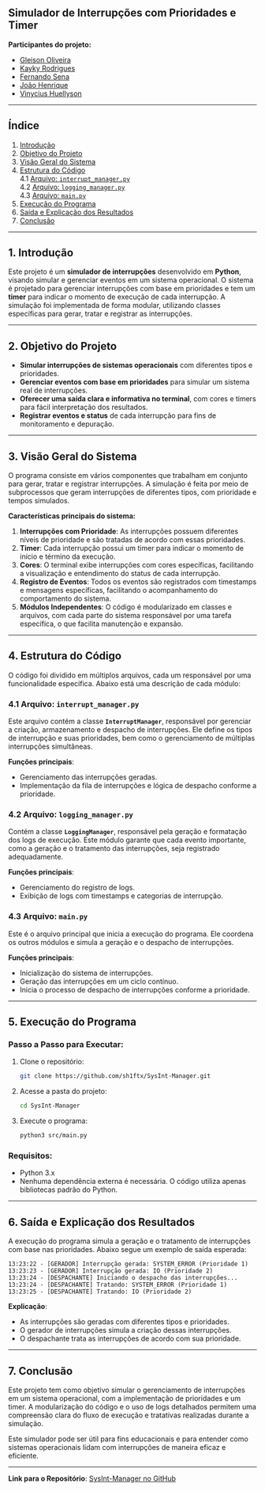## Simulador de Interrupções com Prioridades e Timer

**Participantes do projeto:**

- [Gleison Oliveira](https://github.com/gleiSUN)
- [Kayky Rodrigues](https://github.com/xFrostzss)
- [Fernando Sena](https://github.com/FernandosenaDev)
- [João Henrique](https://github.com/xFrostzss)
- [Vinycius Huellyson](https://github.com/VINYCIU51)

---

## **Índice**  

1. [Introdução](#1-introdução)  
2. [Objetivo do Projeto](#2-objetivo-do-projeto)  
3. [Visão Geral do Sistema](#3-visão-geral-do-sistema)  
4. [Estrutura do Código](#4-estrutura-do-código)  
    4.1 [Arquivo: `interrupt_manager.py`](#41-arquivo-interrupt_managerpy)  
    4.2 [Arquivo: `logging_manager.py`](#42-arquivo-logging_managerpy)  
    4.3 [Arquivo: `main.py`](#43-arquivo-mainpy)  
5. [Execução do Programa](#5-execução-do-programa)  
6. [Saída e Explicação dos Resultados](#6-saída-e-explicação-dos-resultados)  
7. [Conclusão](#7-conclusão)  

---

## **1. Introdução**  
Este projeto é um **simulador de interrupções** desenvolvido em **Python**, visando simular e gerenciar eventos em um sistema operacional. O sistema é projetado para gerenciar interrupções com base em prioridades e tem um **timer** para indicar o momento de execução de cada interrupção. A simulação foi implementada de forma modular, utilizando classes específicas para gerar, tratar e registrar as interrupções.  

---

## **2. Objetivo do Projeto**  
- **Simular interrupções de sistemas operacionais** com diferentes tipos e prioridades.  
- **Gerenciar eventos com base em prioridades** para simular um sistema real de interrupções.  
- **Oferecer uma saída clara e informativa no terminal**, com cores e timers para fácil interpretação dos resultados.  
- **Registrar eventos e status** de cada interrupção para fins de monitoramento e depuração.

---

## **3. Visão Geral do Sistema**  
O programa consiste em vários componentes que trabalham em conjunto para gerar, tratar e registrar interrupções. A simulação é feita por meio de subprocessos que geram interrupções de diferentes tipos, com prioridade e tempos simulados.  

**Características principais do sistema:**
1. **Interrupções com Prioridade**: As interrupções possuem diferentes níveis de prioridade e são tratadas de acordo com essas prioridades.
2. **Timer**: Cada interrupção possui um timer para indicar o momento de início e término da execução.
3. **Cores**: O terminal exibe interrupções com cores específicas, facilitando a visualização e entendimento do status de cada interrupção.
4. **Registro de Eventos**: Todos os eventos são registrados com timestamps e mensagens específicas, facilitando o acompanhamento do comportamento do sistema.
5. **Módulos Independentes**: O código é modularizado em classes e arquivos, com cada parte do sistema responsável por uma tarefa específica, o que facilita manutenção e expansão.

---

## **4. Estrutura do Código**

O código foi dividido em múltiplos arquivos, cada um responsável por uma funcionalidade específica. Abaixo está uma descrição de cada módulo:

### **4.1 Arquivo: `interrupt_manager.py`**

Este arquivo contém a classe **`InterruptManager`**, responsável por gerenciar a criação, armazenamento e despacho de interrupções. Ele define os tipos de interrupção e suas prioridades, bem como o gerenciamento de múltiplas interrupções simultâneas.

**Funções principais**:
- Gerenciamento das interrupções geradas.
- Implementação da fila de interrupções e lógica de despacho conforme a prioridade.

### **4.2 Arquivo: `logging_manager.py`**

Contém a classe **`LoggingManager`**, responsável pela geração e formatação dos logs de execução. Este módulo garante que cada evento importante, como a geração e o tratamento das interrupções, seja registrado adequadamente.

**Funções principais**:
- Gerenciamento do registro de logs.
- Exibição de logs com timestamps e categorias de interrupção.

### **4.3 Arquivo: `main.py`**

Este é o arquivo principal que inicia a execução do programa. Ele coordena os outros módulos e simula a geração e o despacho de interrupções.

**Funções principais**:
- Inicialização do sistema de interrupções.
- Geração das interrupções em um ciclo contínuo.
- Inicia o processo de despacho de interrupções conforme a prioridade.

---

## **5. Execução do Programa**

### **Passo a Passo para Executar**:
1. Clone o repositório:
   ```bash
   git clone https://github.com/sh1ftx/SysInt-Manager.git
   ```
2. Acesse a pasta do projeto:
   ```bash
   cd SysInt-Manager
   ```
3. Execute o programa:
   ```bash
   python3 src/main.py
   ```

### **Requisitos**:
- Python 3.x
- Nenhuma dependência externa é necessária. O código utiliza apenas bibliotecas padrão do Python.

---

## **6. Saída e Explicação dos Resultados**

A execução do programa simula a geração e o tratamento de interrupções com base nas prioridades. Abaixo segue um exemplo de saída esperada:

```
13:23:22 - [GERADOR] Interrupção gerada: SYSTEM_ERROR (Prioridade 1)
13:23:23 - [GERADOR] Interrupção gerada: IO (Prioridade 2)
13:23:24 - [DESPACHANTE] Iniciando o despacho das interrupções...
13:23:24 - [DESPACHANTE] Tratando: SYSTEM_ERROR (Prioridade 1)
13:23:25 - [DESPACHANTE] Tratando: IO (Prioridade 2)
```

**Explicação**:
- As interrupções são geradas com diferentes tipos e prioridades.
- O gerador de interrupções simula a criação dessas interrupções.
- O despachante trata as interrupções de acordo com sua prioridade.

---

## **7. Conclusão**

Este projeto tem como objetivo simular o gerenciamento de interrupções em um sistema operacional, com a implementação de prioridades e um timer. A modularização do código e o uso de logs detalhados permitem uma compreensão clara do fluxo de execução e tratativas realizadas durante a simulação.

Este simulador pode ser útil para fins educacionais e para entender como sistemas operacionais lidam com interrupções de maneira eficaz e eficiente.

---

**Link para o Repositório**: [SysInt-Manager no GitHub](https://github.com/sh1ftx/SysInt-Manager)
